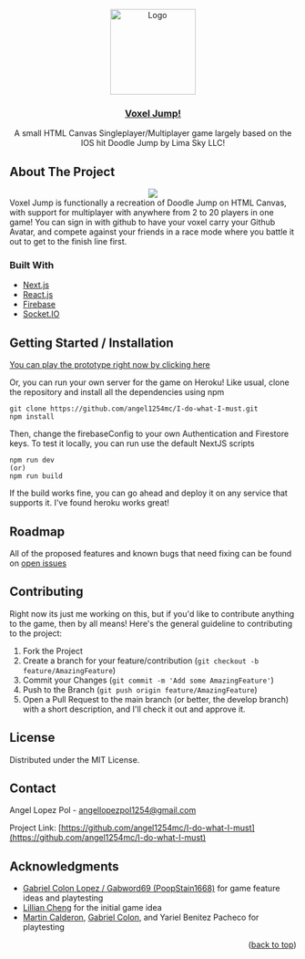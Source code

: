 <div id="top"></div>
<!-- PROJECT SHIELDS -->
<!--
*** I'm using markdown "reference style" links for readability.
*** Reference links are enclosed in brackets [ ] instead of parentheses ( ).
*** See the bottom of this document for the declaration of the reference variables
*** for contributors-url, forks-url, etc. This is an optional, concise syntax you may use.
*** https://www.markdownguide.org/basic-syntax/#reference-style-links
-->
<!-- PROJECT LOGO -->
<br />
<div align="center">
  <a href="https://github.com/github_username/repo_name">
    <img src="https://i.imgur.com/X72H6zr.png" alt="Logo" width="150" height="150">
  </a>

  <h3 align="center"><a href="https://voxel-jump.herokuapp.com"/>Voxel Jump!</a></h3>

  <p align="center">
    A small HTML Canvas Singleplayer/Multiplayer game largely based on the IOS hit Doodle Jump by Lima Sky LLC!
  </p>
</div>

<!-- ABOUT THE PROJECT -->
## About The Project
<div align="center">
   <img src="https://i.imgur.com/kJ7vFIU.png">
</div>
Voxel Jump is functionally a recreation of Doodle Jump on HTML Canvas, with support for multiplayer with anywhere from 2 to 20 players in one game! You can sign in with github to have your voxel carry your Github Avatar, and compete against your friends in a race mode where you battle it out to get to the finish line first.

### Built With

* [Next.js](https://nextjs.org/)
* [React.js](https://reactjs.org/)
* [Firebase](https://firebase.google.com/)
* [Socket.IO](https://socket.io/)

<!-- GETTING STARTED -->
## Getting Started / Installation

[You can play the prototype right now by clicking here](https://voxel-jump.herokuapp.com/)

Or, you can run your own server for the game on Heroku!
Like usual, clone the repository and install all the dependencies using npm
```
git clone https://github.com/angel1254mc/I-do-what-I-must.git
npm install
```
Then, change the firebaseConfig to your own Authentication and Firestore keys.
To test it locally, you can run use the default NextJS scripts
```
npm run dev
(or)
npm run build
```
If the build works fine, you can go ahead and deploy it on any service that supports it. I've found heroku works great!

<!-- ROADMAP -->
## Roadmap
All of the proposed features and known bugs that need fixing can be found on [open issues](https://github.com/angel1254mc/I-do-what-I-must/issues?q=is%3Aopen)


<!-- CONTRIBUTING -->
## Contributing

Right now its just me working on this, but if you'd like to contribute anything to the game, then by all means! Here's the general guideline to contributing to the project:

1. Fork the Project
2. Create a branch for your feature/contribution (`git checkout -b feature/AmazingFeature`)
3. Commit your Changes (`git commit -m 'Add some AmazingFeature'`)
4. Push to the Branch (`git push origin feature/AmazingFeature`)
5. Open a Pull Request to the main branch (or better, the develop branch) with a short description, and I'll check it out and approve it.


<!-- LICENSE -->
## License

Distributed under the MIT License.

<!-- CONTACT -->
## Contact

Angel Lopez Pol - angellopezpol1254@gmail.com

Project Link: [https://github.com/angel1254mc/I-do-what-I-must](https://github.com/angel1254mc/I-do-what-I-must)

<!-- ACKNOWLEDGMENTS -->
## Acknowledgments

* [Gabriel Colon Lopez / Gabword69 (PoopStain1668)](https://github.com/PoopStain1668) for game feature ideas and playtesting
* [Lillian Cheng](https://www.linkedin.com/in/lillian-cheng-4804280530/) for the initial game idea
* [Martin Calderon](https://github.com/Therandommac), [Gabriel Colon](https://github.com/PoopStain1668), and Yariel Benitez Pacheco for playtesting

<p align="right">(<a href="#top">back to top</a>)</p>

